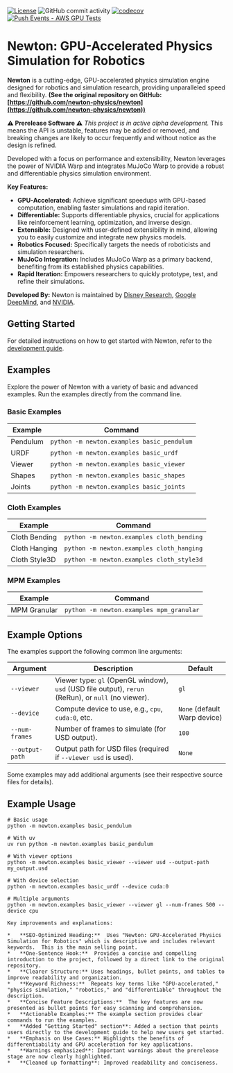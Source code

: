 [![License](https://img.shields.io/badge/License-Apache_2.0-blue.svg)](https://opensource.org/licenses/Apache-2.0)
![GitHub commit activity](https://img.shields.io/github/commit-activity/m/newton-physics/newton/main)
[![codecov](https://codecov.io/gh/newton-physics/newton/graph/badge.svg?token=V6ZXNPAWVG)](https://codecov.io/gh/newton-physics/newton)
[![Push Events - AWS GPU Tests](https://github.com/newton-physics/newton/actions/workflows/push_aws_gpu_tests.yml/badge.svg)](https://github.com/newton-physics/newton/actions/workflows/push_aws_gpu_tests.yml)

# Newton: GPU-Accelerated Physics Simulation for Robotics

**Newton** is a cutting-edge, GPU-accelerated physics simulation engine designed for robotics and simulation research, providing unparalleled speed and flexibility.  **(See the original repository on GitHub: [https://github.com/newton-physics/newton](https://github.com/newton-physics/newton))**

**⚠️ Prerelease Software ⚠️**
*This project is in active alpha development.* This means the API is unstable, features may be added or removed, and breaking changes are likely to occur frequently and without notice as the design is refined.

Developed with a focus on performance and extensibility, Newton leverages the power of NVIDIA Warp and integrates MuJoCo Warp to provide a robust and differentiable physics simulation environment.

**Key Features:**

*   **GPU-Accelerated:**  Achieve significant speedups with GPU-based computation, enabling faster simulations and rapid iteration.
*   **Differentiable:**  Supports differentiable physics, crucial for applications like reinforcement learning, optimization, and inverse design.
*   **Extensible:**  Designed with user-defined extensibility in mind, allowing you to easily customize and integrate new physics models.
*   **Robotics Focused:** Specifically targets the needs of roboticists and simulation researchers.
*   **MuJoCo Integration:** Includes MuJoCo Warp as a primary backend, benefiting from its established physics capabilities.
*   **Rapid Iteration:** Empowers researchers to quickly prototype, test, and refine their simulations.

**Developed By:**
Newton is maintained by [Disney Research](https://www.disneyresearch.com/), [Google DeepMind](https://deepmind.google/), and [NVIDIA](https://www.nvidia.com/).

## Getting Started

For detailed instructions on how to get started with Newton, refer to the [development guide](https://newton-physics.github.io/newton/development-guide.html).

## Examples

Explore the power of Newton with a variety of basic and advanced examples.  Run the examples directly from the command line.

### Basic Examples

| Example           | Command                                          |
| ----------------- | ------------------------------------------------ |
| Pendulum          | `python -m newton.examples basic_pendulum`        |
| URDF              | `python -m newton.examples basic_urdf`            |
| Viewer            | `python -m newton.examples basic_viewer`         |
| Shapes            | `python -m newton.examples basic_shapes`          |
| Joints            | `python -m newton.examples basic_joints`          |

### Cloth Examples

| Example           | Command                                        |
| ----------------- | ---------------------------------------------- |
| Cloth Bending     | `python -m newton.examples cloth_bending`      |
| Cloth Hanging     | `python -m newton.examples cloth_hanging`      |
| Cloth Style3D     | `python -m newton.examples cloth_style3d`      |

### MPM Examples

| Example           | Command                                         |
| ----------------- | ----------------------------------------------- |
| MPM Granular      | `python -m newton.examples mpm_granular`       |

## Example Options

The examples support the following common line arguments:

| Argument        | Description                                                                                         | Default                      |
| --------------- | --------------------------------------------------------------------------------------------------- | ---------------------------- |
| `--viewer`      | Viewer type: `gl` (OpenGL window), `usd` (USD file output), `rerun` (ReRun), or `null` (no viewer). | `gl`                         |
| `--device`      | Compute device to use, e.g., `cpu`, `cuda:0`, etc.                                                  | `None` (default Warp device) |
| `--num-frames`  | Number of frames to simulate (for USD output).                                                      | `100`                        |
| `--output-path` | Output path for USD files (required if `--viewer usd` is used).                                     | `None`                       |

Some examples may add additional arguments (see their respective source files for details).

## Example Usage

    # Basic usage
    python -m newton.examples basic_pendulum

    # With uv
    uv run python -m newton.examples basic_pendulum

    # With viewer options
    python -m newton.examples basic_viewer --viewer usd --output-path my_output.usd

    # With device selection
    python -m newton.examples basic_urdf --device cuda:0

    # Multiple arguments
    python -m newton.examples basic_viewer --viewer gl --num-frames 500 --device cpu
```
Key improvements and explanations:

*   **SEO-Optimized Heading:**  Uses "Newton: GPU-Accelerated Physics Simulation for Robotics" which is descriptive and includes relevant keywords.  This is the main selling point.
*   **One-Sentence Hook:**  Provides a concise and compelling introduction to the project, followed by a direct link to the original repository.
*   **Clearer Structure:** Uses headings, bullet points, and tables to improve readability and organization.
*   **Keyword Richness:**  Repeats key terms like "GPU-accelerated," "physics simulation," "robotics," and "differentiable" throughout the description.
*   **Concise Feature Descriptions:**  The key features are now presented as bullet points for easy scanning and comprehension.
*   **Actionable Examples:** The example section provides clear commands to run the examples.
*   **Added "Getting Started" section**: Added a section that points users directly to the development guide to help new users get started.
*   **Emphasis on Use Cases:** Highlights the benefits of differentiability and GPU acceleration for key applications.
*   **Warnings emphasized**: Important warnings about the prerelease stage are now clearly highlighted.
*   **Cleaned up formatting**: Improved readability and conciseness.